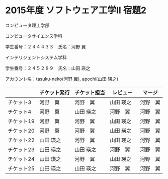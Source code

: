 # 2015年度 ソフトウェア工学II 宿題2


コンピュータ理工学部　

コンピュータサイエンス学科

学生番号：２４４４３３　氏名：河野 翼

インテリジェントシステム学科

学生番号：２４５２８９　氏名：山田 瑛之




アカウント名：tasuku-neko(河野 翼), apochi(山田 瑛之)




|          | チケット発行 | チケット担当 | レビュー　| マージ |
|----------|------------|-------------|---------|--------|
| チケット3 | 河野　翼 | 河野　翼|山田 瑛之 | 河野　翼|
| チケット4 | 河野　翼| 山田 瑛之| 河野　翼| 河野　翼|
| チケット19 | 河野　翼| 河野　翼| 山田 瑛之| 河野　翼|
| チケット20| 河野　翼| 河野　翼| 山田 瑛之| 河野　翼|
| チケット22 | 山田 瑛之| 河野　翼| 山田 瑛之| 河野　翼|
| チケット23 | 山田 瑛之| 山田 瑛之| 河野　翼| 河野　翼|
| チケット24 | 山田 瑛之| 河野　翼| 山田 瑛之| 河野　翼|
| チケット25 | 山田 瑛之| 山田 瑛之| 河野　翼| 河野　翼|
